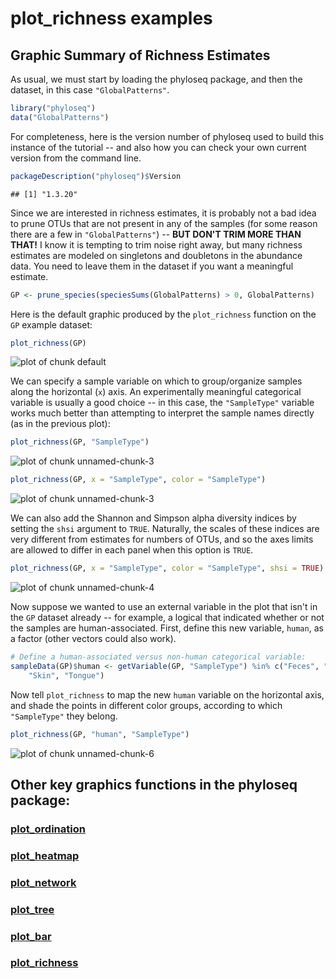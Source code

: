 
<link href="http://kevinburke.bitbucket.org/markdowncss/markdown.css" rel="stylesheet"></link>

plot_richness examples
========================================================

## Graphic Summary of Richness Estimates

As usual, we must start by loading the phyloseq package, and then the dataset, in this case `"GlobalPatterns"`.


```r
library("phyloseq")
data("GlobalPatterns")
```


For completeness, here is the version number of phyloseq used to build this instance of the tutorial -- and also how you can check your own current version from the command line.


```r
packageDescription("phyloseq")$Version
```

```
## [1] "1.3.20"
```


Since we are interested in richness estimates, it is probably not a bad idea to prune OTUs that are not present in any of the samples (for some reason there are a few in `"GlobalPatterns"`) -- **BUT DON'T TRIM MORE THAN THAT!** I know it is tempting to trim noise right away, but many richness estimates are modeled on singletons and doubletons in the abundance data. You need to leave them in the dataset if you want a meaningful estimate.


```r
GP <- prune_species(speciesSums(GlobalPatterns) > 0, GlobalPatterns)
```


Here is the default graphic produced by the `plot_richness` function on the `GP` example dataset:


```r
plot_richness(GP)
```

![plot of chunk default](figure/default.png) 


We can specify a sample variable on which to group/organize samples along the horizontal (`x`) axis. An experimentally meaningful categorical variable is usually a good choice -- in this case, the `"SampleType"` variable works much better than attempting to interpret the sample names directly (as in the previous plot):


```r
plot_richness(GP, "SampleType")
```

![plot of chunk unnamed-chunk-3](figure/unnamed-chunk-31.png) 

```r
plot_richness(GP, x = "SampleType", color = "SampleType")
```

![plot of chunk unnamed-chunk-3](figure/unnamed-chunk-32.png) 

We can also add the Shannon and Simpson alpha diversity indices by setting the `shsi` argument to `TRUE`. Naturally, the scales of these indices are very different from estimates for numbers of OTUs, and so the axes limits are allowed to differ in each panel when this option is `TRUE`.

```r
plot_richness(GP, x = "SampleType", color = "SampleType", shsi = TRUE)
```

![plot of chunk unnamed-chunk-4](figure/unnamed-chunk-4.png) 


Now suppose we wanted to use an external variable in the plot that isn't in the `GP` dataset already -- for example, a logical that indicated whether or not the samples are human-associated. First, define this new variable, `human`, as a factor (other vectors could also work).


```r
# Define a human-associated versus non-human categorical variable:
sampleData(GP)$human <- getVariable(GP, "SampleType") %in% c("Feces", "Mock", 
    "Skin", "Tongue")
```


Now tell `plot_richness` to map the new `human` variable on the horizontal axis, and shade the points in different color groups, according to which `"SampleType"` they belong.


```r
plot_richness(GP, "human", "SampleType")
```

![plot of chunk unnamed-chunk-6](figure/unnamed-chunk-6.png) 

		
			

## Other key graphics functions in the phyloseq package:

### [plot_ordination](http://joey711.github.com/phyloseq/plot_ordination-examples)

### [plot_heatmap](http://joey711.github.com/phyloseq/plot_heatmap-examples)

### [plot_network](http://joey711.github.com/phyloseq/plot_network-examples)

### [plot_tree](http://joey711.github.com/phyloseq/plot_tree-examples)

### [plot_bar](http://joey711.github.com/phyloseq/plot_bar-examples)

### [plot_richness](http://joey711.github.com/phyloseq/plot_richness-examples)


